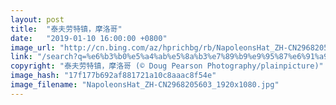 ```yaml
---
layout: post
title:  "泰夫劳特镇，摩洛哥"
date:   "2019-01-10 16:00:00 +0800"
image_url: "http://cn.bing.com/az/hprichbg/rb/NapoleonsHat_ZH-CN2968205603_1920x1080.jpg"
link: "/search?q=%e6%b3%b0%e5%a4%ab%e5%8a%b3%e7%89%b9%e9%95%87%e6%91%a9%e6%b4%9b%e5%93%a5&form=hpcapt&mkt=zh-cn"
copyright: "泰夫劳特镇，摩洛哥 (© Doug Pearson Photography/plainpicture)"
image_hash: "17f177b692af881721a10c8aaac8f54e"
image_filename: "NapoleonsHat_ZH-CN2968205603_1920x1080.jpg"
---
```

